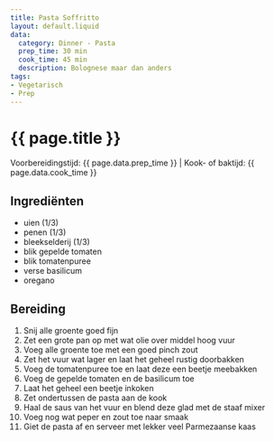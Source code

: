```yaml
---
title: Pasta Soffritto
layout: default.liquid
data:
  category: Dinner - Pasta
  prep_time: 30 min
  cook_time: 45 min
  description: Bolognese maar dan anders
tags:
- Vegetarisch
- Prep
---
```

# {{ page.title }}

Voorbereidingstijd: {{ page.data.prep_time }} | Kook- of baktijd: {{ page.data.cook_time }}

## Ingrediënten
- uien (1/3)
- penen (1/3)
- bleekselderij (1/3)
- blik gepelde tomaten
- blik tomatenpuree
- verse basilicum
- oregano

## Bereiding
1. Snij alle groente goed fijn
2. Zet een grote pan op met wat olie over middel hoog vuur
3. Voeg alle groente toe met een goed pinch zout
4. Zet het vuur wat lager en laat het geheel rustig doorbakken
5. Voeg de tomatenpuree toe en laat deze een beetje meebakken
6. Voeg de gepelde tomaten en de basilicum toe
7. Laat het geheel een beetje inkoken
8. Zet ondertussen de pasta aan de kook
9. Haal de saus van het vuur en blend deze glad met de staaf mixer
10. Voeg nog wat peper en zout toe naar smaak
11. Giet de pasta af en serveer met lekker veel Parmezaanse kaas
